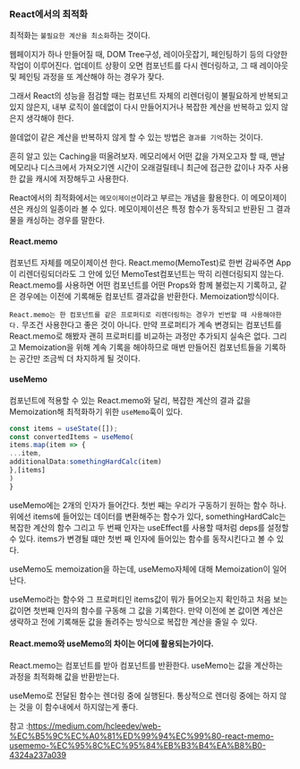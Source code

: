 ### React에서의 최적화

최적화는 `불필요한 계산을 최소화`하는 것이다.

웹페이지가 하나 만들어질 때, DOM Tree구성, 레이아웃잡기, 페인팅하기 등의 다양한 작업이 이루어진다.
업데이트 상황이 오면 컴포넌트를 다시 렌더링하고, 그 때 레이아웃 및 페인팅 과정을 또 계산해야 하는 경우가 잦다.

그래서 React의 성능을 점검할 때는 컴포넌트 자체의 리렌더링이 불필요하게 반복되고 있지 않은지, 내부 로직이 쓸데없이 다시 만들어지거나 복잡한 계산을 반복하고 있지 않은지 생각해야 한다.


쓸데없이 같은 계산을 반복하지 않게 할 수 있는 방법은 `결과를 기억`하는 것이다.

흔히 알고 있는 Caching을 떠올려보자. 메모리에서 어떤 값을 가져오고자 할 때, 맨날 메모리나 디스크에서 가져오기엔 시간이 오래걸릴테니 최근에 접근한 값이나 자주 사용한 값을 캐시에 저장해두고 사용한다.

React에서의 최적화에서는 `메모이제이션`이라고 부르는 개념을 활용한다.
이 메모이제이션은 캐싱의 일종이라 볼 수 있다. 메모이제이션은 특정 함수가 동작되고 반환된 그 결과물을 캐싱하는 경우를 말한다.

#### React.memo

컴포넌트 자체를 메모이제이션 한다.
React.memo(MemoTest)로 한번 감싸주면 App이 리렌더링되더라도 그 안에 있던 MemoTest컴포넌트는 딱히 리렌더링되지 않는다.
React.memo를 사용하면 어떤 컴포넌트를 어떤 Props와 함께 불렀는지 기록하고, 같은 경우에는 이전에 기록해둔 컴포넌트 결과값을 반환한다. Memoization방식이다.

`React.memo는 한 컴포넌트를 같은 프로퍼티로 리렌더링하는 경우가 빈번할 때 사용해야한다.` 무조건 사용한다고 좋은 것이 아니다.
만약 프로퍼티가 계속 변경되는 컴포넌트를 React.memo로 해봤자 괜히 프로퍼티를 비교하는 과정만 추가되지 실속은 없다.
그리고 Memoization을 위해 계속 기록을 해야하므로 매번 만들어진 컴포넌트들을 기록하는 공간만 조금씩 더 차지하게 될 것이다.


#### useMemo
컴포넌트에 적용할 수 있는 React.memo와 달리, 복잡한 계산의 결과 값을 Memoization해 최적화하기 위한 `useMemo`훅이 있다. 
```ts
const items = useState([]);
const convertedItems = useMemo(
items.map(item => {
...item,
additionalData:somethingHardCalc(item)
},[items]
)
}
```
useMemo에는 2개의 인자가 들어간다.
첫번 째는 우리가 구동하기 원하는 함수 하나. 위에선 items에 들어있는 데이터를 변환해주는 함수가 있다, somethingHardCalc는 복잡한 계산의 함수
그리고 두 번째 인자는 useEffect를 사용할 때처럼 deps를 설정할 수 있다. items가 변경될 떄만 첫번 째 인자에 들어있는 함수를 동작시킨다고 볼 수 있다.

useMemo도 memoization을 하는데, useMemo자체에 대해 Memoization이 일어난다.

useMemo라는 함수와 그 프로퍼티인 items값이 뭐가 들어오는지 확인하고 처음 보는 값이면 첫번째 인자의 함수를 구동해 그 값을 기록한다.
만약 이전에 본 값이면 계산은 생략하고 전에 기록해둔 값을 돌려주는 방식으로 복잡한 계산을 줄일 수 있다.

#### React.memo와 useMemo의 차이는 어디에 활용되는가이다.

React.memo는 컴포넌트를 받아 컴포넌트를 반환한다.
useMemo는 값을 계산하는 과정을 최적화해 값을 반환받는다.

useMemo로 전달된 함수는 렌더링 중에 실행된다. 통상적으로 렌더링 중에는 하지 않는 것을 이 함수내에서 하지않는게 좋다.

참고 :https://medium.com/hcleedev/web-%EC%B5%9C%EC%A0%81%ED%99%94%EC%99%80-react-memo-usememo-%EC%95%8C%EC%95%84%EB%B3%B4%EA%B8%B0-4324a237a039


